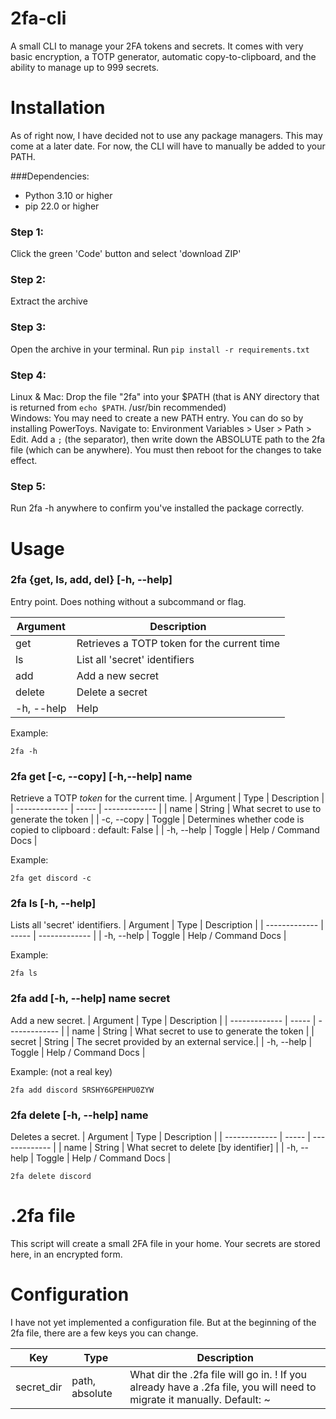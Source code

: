 # 2fa-cli
A small CLI to manage your 2FA tokens and secrets. It comes with very basic encryption, a TOTP generator, automatic copy-to-clipboard, and the ability to manage up to 999 secrets.

# Installation
As of right now, I have decided not to use any package managers. This may come at a later date. For now, the CLI will have to manually be added to your PATH.

###Dependencies:
* Python 3.10 or higher
* pip 22.0 or higher

### Step 1:  
Click the green 'Code' button and select 'download ZIP'  

### Step 2:  
Extract the archive  

### Step 3:  
Open the archive in your terminal. Run `pip install -r requirements.txt`  

### Step 4:  
Linux & Mac: Drop the file "2fa" into your $PATH (that is ANY directory that is returned from `echo $PATH`. /usr/bin recommended)  
Windows: You may need to create a new PATH entry. You can do so by installing PowerToys. Navigate to: Environment Variables > User > Path > Edit.  Add a `;` (the separator), then write down the ABSOLUTE path to the 2fa file (which can be anywhere). You must then reboot for the changes to take effect.

### Step 5:  
Run 2fa -h anywhere to confirm you've installed the package correctly.

# Usage
### 2fa {get, ls, add, del} [-h, --help]
Entry point. Does nothing without a subcommand or flag.

| Argument      | Description   |
| ------------- | ------------- |
| get           | Retrieves a TOTP token for the current time  |
| ls            | List all 'secret' identifiers  |
| add           | Add a new secret  |
| delete        | Delete a secret  |
| -h, --help    | Help  |

Example: 
```
2fa -h
```

### 2fa get [-c, --copy] [-h,--help] name
Retrieve a TOTP *token* for the current time.
| Argument      | Type  | Description   |
| ------------- | ----- | ------------- |
| name          | String  | What secret to use to generate the token |
| -c, --copy    | Toggle  | Determines whether code is copied to clipboard : default: False |
| -h, --help    | Toggle  | Help / Command Docs |

Example: 
```
2fa get discord -c
```

### 2fa ls [-h, --help]
Lists all 'secret' identifiers.
| Argument      | Type  | Description   |
| ------------- | ----- | ------------- |
| -h, --help    | Toggle  | Help / Command Docs |

Example: 
```
2fa ls
```

### 2fa add [-h, --help] name secret
Add a new secret.
| Argument      | Type  | Description   |
| ------------- | ----- | ------------- |
| name          | String  | What secret to use to generate the token |
| secret        | String  | The secret provided by an external service.|
| -h, --help    | Toggle  | Help / Command Docs |

Example: (not a real key)
```
2fa add discord SRSHY6GPEHPU0ZYW 
```

### 2fa delete [-h, --help] name
Deletes a secret.
| Argument      | Type  | Description   |
| ------------- | ----- | ------------- |
| name          | String  | What secret to delete [by identifier] |
| -h, --help    | Toggle  | Help / Command Docs |

```
2fa delete discord
```

# .2fa file
This script will create a small 2FA file in your home. Your secrets are stored here, in an encrypted form.

# Configuration
I have not yet implemented a configuration file. But at the beginning of the 2fa file, there are a few keys you can change.

| Key | Type | Description |
| -- | -- | -- |
| secret_dir | path, absolute | What dir the .2fa file will go in. ! If you already have a .2fa file, you will need to migrate it manually.  Default: ~|
